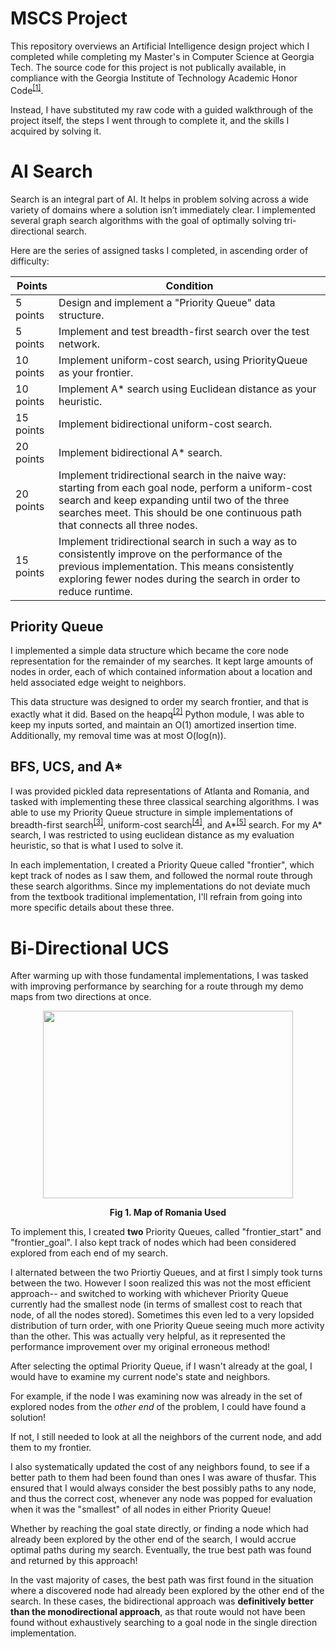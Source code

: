 # MSCS Project

This repository overviews an Artificial Intelligence design project which I completed while completing my Master's in Computer Science at Georgia Tech. The source code for this project is not publically available, in compliance with the Georgia Institute of Technology Academic Honor Code<sup><a href="https://policylibrary.gatech.edu/student-affairs/academic-honor-code">[1]</a></sup>.

Instead, I have substituted my raw code with a guided walkthrough of the project itself, the steps I went through to complete it, and the skills I acquired by solving it.

# AI Search

Search is an integral part of AI. It helps in problem solving across a wide variety of domains where a solution isn’t immediately clear. I  implemented several graph search algorithms with the goal of optimally solving tri-directional search.


Here are the series of assigned tasks I completed, in ascending order of difficulty:

| Points    | Condition                                |
| --------- | ---------------------------------------- |
| 5 points | Design and implement a "Priority Queue" data structure. |
| 5 points | Implement and test breadth-first search over the test network. |
| 10 points | Implement uniform-cost search, using PriorityQueue as your frontier. |
| 10 points | Implement A* search using Euclidean distance as your heuristic. |
| 15 points | Implement bidirectional uniform-cost search. |
| 20 points | Implement bidirectional A* search.  |
| 20 points | Implement tridirectional search in the naive way: starting from each goal node, perform a uniform-cost search and keep expanding until two of the three searches meet. This should be one continuous path that connects all three nodes.  |
| 15 points | Implement tridirectional search in such a way as to consistently improve on the performance of the previous implementation. This means consistently exploring fewer nodes during the search in order to reduce runtime.  |

## Priority Queue

I implemented a simple data structure which became the core node representation for the remainder of my searches. It kept large amounts of nodes in order, each of which contained information about a location and held associated edge weight to neighbors.

This data structure was designed to order my search frontier, and that is exactly what it did. Based on the heapq<sup><a href="https://docs.python.org/2/library/heapq.html">[2]</a></sup> Python module, I was able to keep my inputs sorted, and maintain an O(1) amortized insertion time. Additionally, my removal time was at most O(log(n)).

## BFS, UCS, and A*

I was provided pickled data representations of Atlanta and Romania, and tasked with implementing these three classical searching algorithms. I was able to use my Priority Queue structure in simple implementations of breadth-first search<sup><a href="https://en.wikipedia.org/wiki/Breadth-first_search">[3]</a></sup>, uniform-cost search<sup><a href="https://en.wikipedia.org/wiki/Dijkstra's_algorithm">[4]</a></sup>, and A*<sup><a href="https://en.wikipedia.org/wiki/A*_search_algorithm">[5]</a></sup> search. For my A* search, I was restricted to using euclidean distance as my evaluation heuristic, so that is what I used to solve it.

In each implementation, I created a Priority Queue called "frontier", which kept track of nodes as I saw them, and followed the normal route through these search algorithms. Since my implementations do not deviate much from the textbook traditional implementation, I'll refrain from going into more specific details about these three.

# Bi-Directional UCS

After warming up with those fundamental implementations, I was tasked with improving performance by searching for a route through my demo maps from two directions at once.

<p align="center"><img width="400" height="300" src=images/romania.png></img></p>
<div align="center"><b>Fig 1. Map of Romania Used</b></div>

To implement this, I created **two** Priority Queues, called "frontier_start" and "frontier_goal". I also kept track of nodes which had been considered explored from each end of my search.

I alternated between the two Priortiy Queues, and at first I simply took turns between the two. However I soon realized this was not the most efficient approach-- and switched to working with whichever Priority Queue currently had the smallest node (in terms of smallest cost to reach that node, of all the nodes stored). Sometimes this even led to a very lopsided distribution of turn order, with one Priority Queue seeing much more activity than the other. This was actually very helpful, as it represented the performance improvement over my original erroneous method!

After selecting the optimal Priority Queue, if I wasn't already at the goal, I would have to examine my current node's state and neighbors.

For example, if the node I was examining now was already in the set of explored nodes from the *other end* of the problem, I could have found a solution!

If not, I still needed to look at all the neighbors of the current node, and add them to my frontier.

I also systematically updated the cost of any neighbors found, to see if a better path to them had been found than ones I was aware of thusfar. This ensured that I would always consider the best possibly paths to any node, and thus the correct cost, whenever any node was popped for evaluation when it was the "smallest" of all nodes in either Priority Queue!

Whether by reaching the goal state directly, or finding a node which had already been explored by the other end of the search, I would accrue optimal paths during my search. Eventually, the true best path was found and returned by this approach!

In the vast majority of cases, the best path was first found in the situation where a discovered node had already been explored by the other end of the search. In these cases, the bidirectional approach was **definitively better than the monodirectional approach**, as that route would not have been found without exhaustively searching to a goal node in the single direction implementation.

